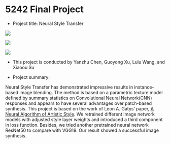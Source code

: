 # 5242 Final Project

+ Project title: Neural Style Transfer

![ ](../Image-Synthesis/figs/content.png)

![ ](../Image-Synthesis/figs/style.png)

![ ](../Image-Synthesis/figs/result.png)

+ This project is conducted by Yanzhu Chen, Guoyong Xu, Lulu Wang, and Xiaoou Su

+ Project summary: 

Neural Style Transfer has demonstrated impressive results in instance-based image blending. The method is based on a parametric texture model defined by summary statistics on Convolutional Neural Network(CNN) responses and appears to have several advantages over patch-based synthesis. This project is based on the work of Leon A. Gatys’ paper, [A Neural Algorithm ofArtistic Style](https://www.cv-foundation.org/openaccess/content_cvpr_2016/papers/Gatys_Image_Style_Transfer_CVPR_2016_paper.pdf). We retrained different image network models with adjusted style layer weights and introduced a third component in loss function. Besides, we triedanother pretrained neural network ResNet50 to compare with VGG19. Our result showed a successful image synthesis.

